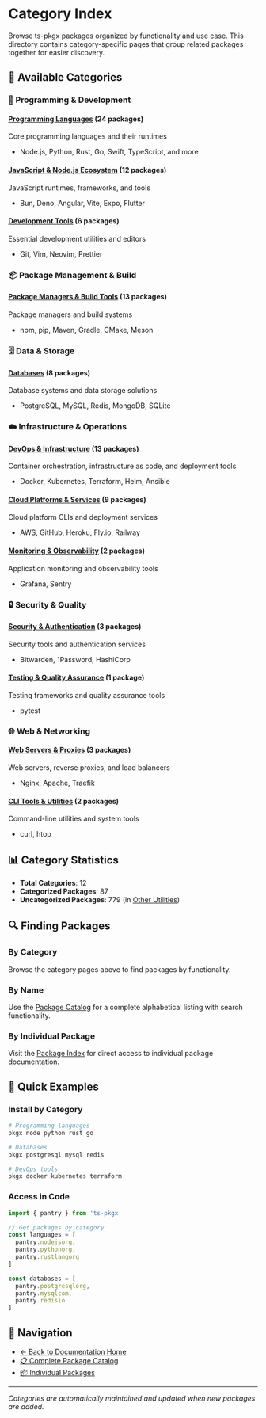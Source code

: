 # Category Index

Browse ts-pkgx packages organized by functionality and use case. This directory contains category-specific pages that group related packages together for easier discovery.

## 📂 Available Categories

### 🔧 Programming & Development

#### [Programming Languages](./programming-languages.md) (24 packages)
Core programming languages and their runtimes
- Node.js, Python, Rust, Go, Swift, TypeScript, and more

#### [JavaScript & Node.js Ecosystem](./javascript-node-js-ecosystem.md) (12 packages)
JavaScript runtimes, frameworks, and tools
- Bun, Deno, Angular, Vite, Expo, Flutter

#### [Development Tools](./development-tools.md) (6 packages)
Essential development utilities and editors
- Git, Vim, Neovim, Prettier

### 📦 Package Management & Build

#### [Package Managers & Build Tools](./package-managers-build-tools.md) (13 packages)
Package managers and build systems
- npm, pip, Maven, Gradle, CMake, Meson

### 🗄️ Data & Storage

#### [Databases](./databases.md) (8 packages)
Database systems and data storage solutions
- PostgreSQL, MySQL, Redis, MongoDB, SQLite

### ☁️ Infrastructure & Operations

#### [DevOps & Infrastructure](./devops-infrastructure.md) (13 packages)
Container orchestration, infrastructure as code, and deployment tools
- Docker, Kubernetes, Terraform, Helm, Ansible

#### [Cloud Platforms & Services](./cloud-platforms-services.md) (9 packages)
Cloud platform CLIs and deployment services
- AWS, GitHub, Heroku, Fly.io, Railway

#### [Monitoring & Observability](./monitoring-observability.md) (2 packages)
Application monitoring and observability tools
- Grafana, Sentry

### 🔒 Security & Quality

#### [Security & Authentication](./security-authentication.md) (3 packages)
Security tools and authentication services
- Bitwarden, 1Password, HashiCorp

#### [Testing & Quality Assurance](./testing-quality-assurance.md) (1 package)
Testing frameworks and quality assurance tools
- pytest

### 🌐 Web & Networking

#### [Web Servers & Proxies](./web-servers-proxies.md) (3 packages)
Web servers, reverse proxies, and load balancers
- Nginx, Apache, Traefik

#### [CLI Tools & Utilities](./cli-tools-utilities.md) (2 packages)
Command-line utilities and system tools
- curl, htop

## 📊 Category Statistics

- **Total Categories**: 12
- **Categorized Packages**: 87
- **Uncategorized Packages**: 779 (in [Other Utilities](../package-catalog.md#other-utilities))

## 🔍 Finding Packages

### By Category
Browse the category pages above to find packages by functionality.

### By Name
Use the [Package Catalog](../package-catalog.md) for a complete alphabetical listing with search functionality.

### By Individual Package
Visit the [Package Index](../packages/) for direct access to individual package documentation.

## 🚀 Quick Examples

### Install by Category
```bash
# Programming languages
pkgx node python rust go

# Databases
pkgx postgresql mysql redis

# DevOps tools
pkgx docker kubernetes terraform
```

### Access in Code
```typescript
import { pantry } from 'ts-pkgx'

// Get packages by category
const languages = [
  pantry.nodejsorg,
  pantry.pythonorg,
  pantry.rustlangorg
]

const databases = [
  pantry.postgresqlorg,
  pantry.mysqlcom,
  pantry.redisio
]
```

## 🔗 Navigation

- [← Back to Documentation Home](../README.md)
- [📋 Complete Package Catalog](../package-catalog.md)
- [📦 Individual Packages](../packages/)

---

*Categories are automatically maintained and updated when new packages are added.*
